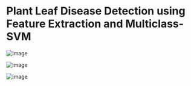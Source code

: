 # Plant Leaf Disease Detection using Feature Extraction and Multiclass-SVM 

![image](https://github.com/Yogeshpvt/Plant-Leaf-Disease-Detection-using-ML/assets/87895840/e7838874-8ebe-44ad-98e9-e72536c14848)

![image](https://github.com/Yogeshpvt/Plant-Leaf-Disease-Detection-using-ML/assets/87895840/c22d4c1c-b217-403c-8e27-54d9ea4fff5c)

![image](https://github.com/Yogeshpvt/Plant-Leaf-Disease-Detection-using-ML/assets/87895840/b2f6c1b7-2b41-47e6-88fd-f9a7f209af11)
